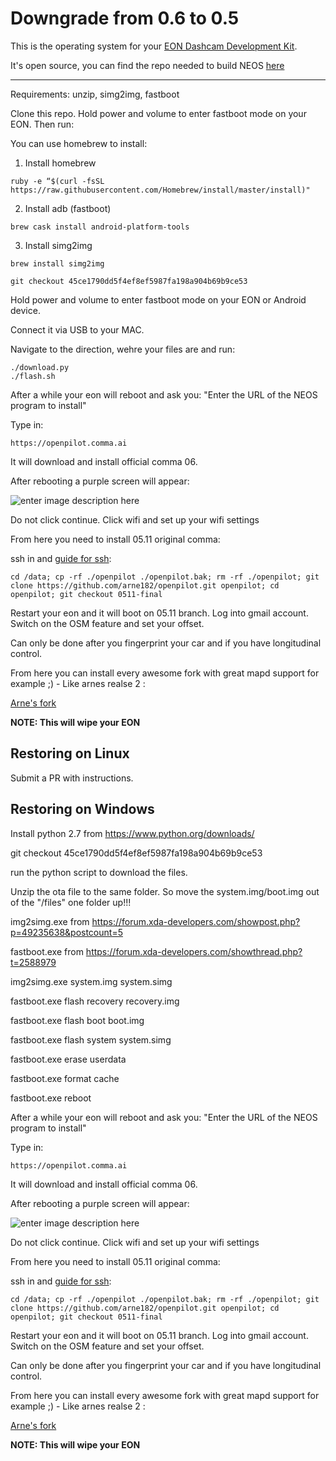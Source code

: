 Downgrade from 0.6 to 0.5 
======

This is the operating system for your [EON Dashcam Development Kit](https://shop.comma.ai/products/eon-dashcam-devkit).

It's open source, you can find the repo needed to build NEOS [here](https://github.com/commaai/eon-neos-builder)


------

Requirements: unzip, simg2img, fastboot

Clone this repo. Hold power and volume to enter fastboot mode on your EON. Then run:

You can use homebrew to install: 

1. Install homebrew

```
ruby -e “$(curl -fsSL https://raw.githubusercontent.com/Homebrew/install/master/install)"
```
2. Install adb (fastboot)

```
brew cask install android-platform-tools
```

3. Install simg2img
```
brew install simg2img
```

``` 
git checkout 45ce1790dd5f4ef8ef5987fa198a904b69b9ce53
```

Hold power and volume to enter fastboot mode on your EON or Android device. 

Connect it via USB to your MAC.

Navigate to the direction, wehre your files are and run:

```
./download.py 
./flash.sh
```

After a while your eon will reboot and ask you: "Enter the URL of the NEOS program to install"

Type in:

```
https://openpilot.comma.ai
```

It will download and install official comma 06. 

After rebooting a purple screen will appear: 

![enter image description here](https://cdn.discordapp.com/attachments/555026950067060736/597766347031838723/image0.jpg)


Do not click continue. Click wifi and set up your wifi settings 

From here you need to install 05.11 original comma:

ssh in and [guide for ssh](https://medium.com/@jfrux/comma-eon-getting-connected-with-ssh-3ed6136e4a75): 

```
cd /data; cp -rf ./openpilot ./openpilot.bak; rm -rf ./openpilot; git clone https://github.com/arne182/openpilot.git openpilot; cd openpilot; git checkout 0511-final
```

Restart your eon and it will boot on 05.11 branch. Log into gmail account. Switch on the OSM feature and set your offset. 

Can only be done after you fingerprint your car and if you have longitudinal control.

From here you can install every awesome fork with great mapd support for example ;) - Like arnes realse 2 :

[Arne's fork](https://github.com/arne182/openpilot/tree/release2)



<b>NOTE: This will wipe your EON</b>



Restoring on Linux
------
Submit a PR with instructions.

Restoring on Windows
------
Install python 2.7 from https://www.python.org/downloads/

git checkout 45ce1790dd5f4ef8ef5987fa198a904b69b9ce53

run the python script to download the files.

Unzip the ota file to the same folder. So move the system.img/boot.img out of the "/files" one folder up!!!

img2simg.exe from  https://forum.xda-developers.com/showpost.php?p=49235638&postcount=5

fastboot.exe from https://forum.xda-developers.com/showthread.php?t=2588979

img2simg.exe system.img system.simg

fastboot.exe flash recovery recovery.img

fastboot.exe flash boot boot.img

fastboot.exe flash system system.simg

fastboot.exe erase userdata

fastboot.exe format cache

fastboot.exe reboot

After a while your eon will reboot and ask you: "Enter the URL of the NEOS program to install"

Type in:

```
https://openpilot.comma.ai
```

It will download and install official comma 06. 

After rebooting a purple screen will appear: 

![enter image description here](https://cdn.discordapp.com/attachments/555026950067060736/597766347031838723/image0.jpg)


Do not click continue. Click wifi and set up your wifi settings

From here you need to install 05.11 original comma:

ssh in and [guide for ssh](https://medium.com/@jfrux/comma-eon-getting-connected-with-ssh-3ed6136e4a75): 

```
cd /data; cp -rf ./openpilot ./openpilot.bak; rm -rf ./openpilot; git clone https://github.com/arne182/openpilot.git openpilot; cd openpilot; git checkout 0511-final
```

Restart your eon and it will boot on 05.11 branch. Log into gmail account. Switch on the OSM feature and set your offset. 

Can only be done after you fingerprint your car and if you have longitudinal control.

From here you can install every awesome fork with great mapd support for example ;) - Like arnes realse 2 :

[Arne's fork](https://github.com/arne182/openpilot/tree/release2)



<b>NOTE: This will wipe your EON</b>
